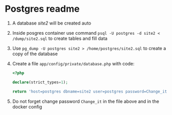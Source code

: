 # Postgres readme

1. A database *site2* will be created auto
2. Inside posgres container use command `psql -U postgres -d site2 < /dump/site2.sql` to create tables and fill data
3. Use `pg_dump -U postgres site2 > /home/postgres/site2.sql` to create a copy of the database
4. Create a file `app/config/private/database.php` with code:

    ```php
    <?php

    declare(strict_types=1);

    return 'host=postgres dbname=site2 user=postgres password=Change_it';
    ```

5. Do not forget change password `Change_it` in the file above and in the docker config
